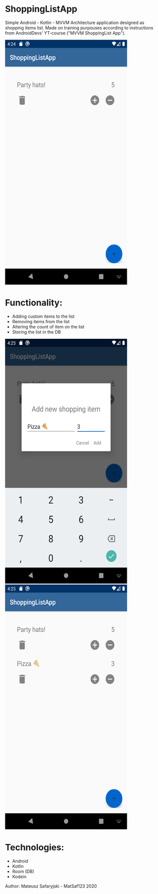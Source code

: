 # ShoppingListApp

Simple Android - Kotlin - MVVM Architecture application designed as shopping items list. Made on training purpouses according to instructions from AndroidDevs' YT-course ("MVVM ShoppingList App").

<img src="https://github.com/MatSaf123/ShoppingListApp/blob/master/screenshots/1.png?raw=true" width="400" height="800" />


# Functionality:

* Adding custom items to the list
* Removing items from the list
* Altering the count of item on the list
* Storing the list in the DB

<img src="https://github.com/MatSaf123/ShoppingListApp/blob/master/screenshots/2.png?raw=true" width="400" height="800" />

<img src="https://github.com/MatSaf123/ShoppingListApp/blob/master/screenshots/3.png?raw=true" width="400" height="800" />


# Technologies: 

* Android 
* Kotlin
* Room (DB)
* Kodein

Author: Mateusz Safaryjski - MatSaf123 
2020
